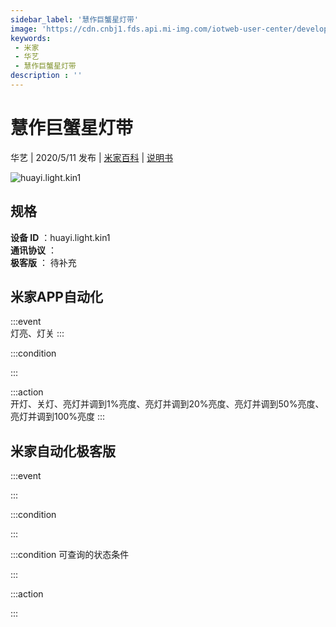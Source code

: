 ```yaml
---
sidebar_label: '慧作巨蟹星灯带'
image: 'https://cdn.cnbj1.fds.api.mi-img.com/iotweb-user-center/developer_16790476543971IO6h5yG.png?GalaxyAccessKeyId=AKVGLQWBOVIRQ3XLEW&Expires=9223372036854775807&Signature=wgW2a7nZpsse1F9us2AG70NBNEo='
keywords: 
 - 米家
 - 华艺
 - 慧作巨蟹星灯带
description : ''
---
```

# 慧作巨蟹星灯带

华艺 | 2020/5/11 发布 | [米家百科](https://home.mi.com/webapp/content/baike/product/index.html?model=huayi.light.kin1) | [说明书](https://home.mi.com/views/introduction.html?model=huayi.light.kin1&region=cn)

![huayi.light.kin1](https://cdn.cnbj1.fds.api.mi-img.com/iotweb-user-center/developer_16790476543971IO6h5yG.png?GalaxyAccessKeyId=AKVGLQWBOVIRQ3XLEW&Expires=9223372036854775807&Signature=wgW2a7nZpsse1F9us2AG70NBNEo=)

## 规格  
> 
**设备 ID** ：huayi.light.kin1  
**通讯协议** ：  
**极客版**  ： 待补充 


## 米家APP自动化  

:::event  
灯亮、灯关
:::

:::condition  

:::

:::action   
开灯、关灯、亮灯并调到1%亮度、亮灯并调到20%亮度、亮灯并调到50%亮度、亮灯并调到100%亮度
:::

## 米家自动化极客版  

:::event  

:::

:::condition  

:::

:::condition 可查询的状态条件  

:::

:::action  

:::

        
